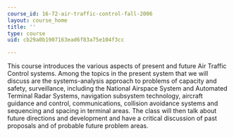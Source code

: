 ```yaml
---
course_id: 16-72-air-traffic-control-fall-2006
layout: course_home
title: ''
type: course
uid: cb29a0b1907163ead6f83a75e104f3cc

---
```

This course introduces the various aspects of present and future Air Traffic Control systems. Among the topics in the present system that we will discuss are the systems-analysis approach to problems of capacity and safety, surveillance, including the National Airspace System and Automated Terminal Radar Systems, navigation subsystem technology, aircraft guidance and control, communications, collision avoidance systems and sequencing and spacing in terminal areas. The class will then talk about future directions and development and have a critical discussion of past proposals and of probable future problem areas.
